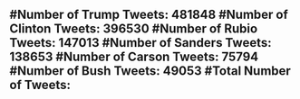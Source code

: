 #Number of Trump Tweets: 481848
#Number of Clinton Tweets: 396530
#Number of Rubio Tweets: 147013
#Number of Sanders Tweets: 138653
#Number of Carson Tweets: 75794
#Number of Bush Tweets: 49053
#Total Number of Tweets:  
---
